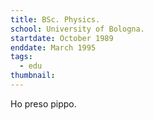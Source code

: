 ```yaml
---
title: BSc. Physics.
school: University of Bologna.
startdate: October 1989
enddate: March 1995
tags:
  - edu
thumbnail:
---
```


Ho preso pippo.
